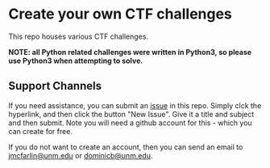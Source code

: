 # Create your own CTF challenges

This repo houses various CTF challenges.

**NOTE: all Python related challenges were written in Python3, so please use Python3 when attempting to solve.**


## Support Channels
If you need assistance, you can submit an [issue](https://github.com/jbmcfarlin31/ctf-challenges/issues) in this repo. Simply clck the hyperlink, and then click the button "New Issue". Give it a title and subject and then submit. Note you will need a github account for this - which you can create for free.

If you do not want to create an account, then you can send an email to jmcfarlin@unm.edu or dominicb@unm.edu.

